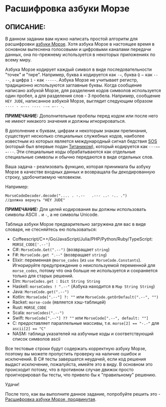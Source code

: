 # Расшифровка азбуки Морзе

## ОПИСАНИЕ:
В данном задании вам нужно написать простой алгоритм для расшифровки [азбуки Морзе](https://en.wikipedia.org/wiki/Morse_code). Хотя азбука 
Морзе в настоящее время в основном вытеснена голосовыми и цифровыми каналами передачи данных, она по-прежнему используется 
в некоторых приложениях по всему миру.  

Азбука Морзе кодирует каждый символ в виде последовательности "точек" и "тире". Например, буква `A` кодируется как `·−`, 
буква `Q` − как `--·-`, а цифра `1` - как `·----`. Азбука Морзе не учитывает регистр, традиционно используются заглавные буквы. 
Когда сообщение написано азбукой Морзе, для разделения кодов символов используется один пробел, а для разделения слов - 3 пробела. 
Например, сообщение `HEY JUDE`, написанное азбукой Морзе, выглядит следующим образом `···· · −·-- ·--- ··− −·· ·`.  

**ПРИМЕЧАНИЕ:** Дополнительные пробелы перед кодом или после него не имеют никакого значения и должны игнорироваться.  

В дополнение к буквам, цифрам и некоторым знакам препинания, существует несколько специальных служебных кодов, наиболее известным 
из которых является международный сигнал бедствия [SOS](https://en.wikipedia.org/wiki/SOS) (который был впервые подан 
[Титаником](https://en.wikipedia.org/wiki/Titanic)), который кодируется как `···−−−···`. Эти специальные коды обрабатываются как 
отдельные специальные символы и обычно передаются в виде отдельных слов.  

Ваша задача - реализовать функцию, которая принимала бы азбуку Морзе в качестве входных данных и возвращала бы декодированную строку, 
удобочитаемую человеком.  

Например:
```
MorseCodeDecoder.decode(".... . -.--   .--- ..- -.. .")
//должна вернуть "HEY JUDE"
```

**ПРИМЕЧАНИЕ:** Для целей кодирования вы должны использовать символы ASCII `.` и `-`, а не символы Unicode.  

Таблица азбуки Морзе предварительно загружена для вас в виде словаря, не стесняйтесь ею пользоваться:
- Coffeescript/C++/Go/JavaScript/Julia/PHP/Python/Ruby/TypeScript: `MORSE_CODE['.--']`
- C#: `MorseCode.Get(".--")` (возвращает `string`)
- F#: `MorseCode.get ".--"` (возвращает `string`)
- Elixir: переменная `@morse_codes` (из `use MorseCode.Constants`). Игнорируйте предупреждение о неиспользуемой переменной для `morse_codes`, 
потому что она больше не используется и сохраняется только для старых решений.
- Elm: `MorseCodes.get : Dict String String`
- Haskell: `morseCodes ! ".--"` (Азбука находится в `Map String String`)
- Java: `MorseCode.get(".--")`
- Kotlin: `MorseCode[".--"] ?: ""` или `MorseCode.getOrDefault(".--", "")`
- Racket: `morse-code` (является хэш-таблицей)
- Rust: `MORSE_CODE`
- Scala: `morseCodes(".--")`
- Swift: `MorseCode[".--"] ?? ""` или `MorseCode[".--", default: ""]`
- C: предоставляет параллельные массивы, т.е. `morse[2] == "-.-"` для `ascii[2] == "C"`
- NASM: таблица указателей на азбучные коды и соответствующий список символов ascii

Все тестовые строки будут содержать корректную азбуку Морзе, поэтому вы можете пропустить проверку на наличие ошибок и исключений. 
В C# тесты завершатся неудачей, если код решения выдаст исключение, пожалуйста, имейте это в виду. В основном это происходит потому, 
что в противном случае движок просто проигнорировал бы тесты, что привело бы к "правильному" решению.  

Удачи!  

После того, как вы выполните данное задание, попробуйте решить это - 
[Расшифровка азбуки Морзе, продвинутая](https://www.codewars.com/kata/decode-the-morse-code-advanced).
